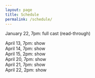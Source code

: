 ```yaml
---
layout: page
title: Schedule
permalink: /schedule/
---
```


January 22, 7pm: full cast (read-through)  

April 13, 7pm: show  
April 14, 7pm: show  
April 15, 2pm: show  
April 20, 7pm: show  
April 21, 7pm: show  
April 22, 2pm: show  